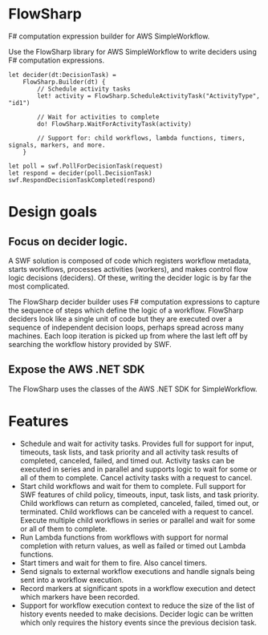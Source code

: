 # FlowSharp
F# computation expression builder for AWS SimpleWorkflow.

Use the FlowSharp library for AWS SimpleWorkflow to write deciders using F# computation expressions.

    let decider(dt:DecisionTask) =
        FlowSharp.Builder(dt) {
            // Schedule activity tasks
            let! activity = FlowSharp.ScheduleActivityTask("ActivityType", "id1")

            // Wait for activities to complete
            do! FlowSharp.WaitForActivityTask(activity)

            // Support for: child workflows, lambda functions, timers, signals, markers, and more.
        }

    let poll = swf.PollForDecisionTask(request)
    let respond = decider(poll.DecisionTask)
    swf.RespondDecisionTaskCompleted(respond)

# Design goals
## Focus on decider logic. 
A SWF solution is composed of code which registers workflow metadata, starts workflows, processes activities (workers), and makes control flow logic decisions (deciders). Of these, writing the decider logic is by far the most complicated.

The FlowSharp decider builder uses F# computation expressions to capture the sequence of steps which define the logic of a workflow. FlowSharp deciders look like a single unit of code but they are executed over a sequence of independent decision loops, perhaps spread across many machines. Each loop iteration is picked up from where the last left off by searching the workflow history provided by SWF.
		
## Expose the AWS .NET SDK
The FlowSharp uses the classes of the AWS .NET SDK for SimpleWorkflow.
		
# Features
* Schedule and wait for activity tasks. Provides full for support for input, timeouts, task lists, and task priority and all activity task results of completed, canceled, failed, and timed out. Activity tasks can be executed in series and in parallel and supports logic to wait for some or all of them to complete. Cancel activity tasks with a request to cancel.
* Start child workflows and wait for them to complete. Full support for SWF features of child policy, timeouts, input, task lists, and task priority. Child workflows can return as completed, canceled, failed, timed out, or terminated. Child workflows can be canceled with a request to cancel. Execute multiple child workflows in series or parallel and wait for some or all of them to complete.
* Run Lambda functions from workflows with support for normal completion with return values, as well as failed or timed out Lambda functions.
* Start timers and wait for them to fire. Also cancel timers.
* Send signals to external workflow executions and handle signals being sent into a workflow execution.
* Record markers at significant spots in a workflow execution and detect which markers have been recorded.
* Support for workflow execution context to reduce the size of the list of history events needed to make decisions. Decider logic can be written which only requires the history events since the previous decision task.
